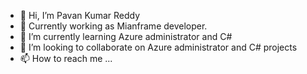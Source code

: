 - 👋 Hi, I’m Pavan Kumar Reddy  
- 👀 Currently working as Mianframe developer.
- 🌱 I’m currently learning Azure administrator and C#
- 💞️ I’m looking to collaborate on Azure administrator and C# projects 
- 📫 How to reach me ...

<!---
pavan3308/pavan3308 is a ✨ special ✨ repository because its `README.md` (this file) appears on your GitHub profile.
You can click the Preview link to take a look at your changes.
--->
